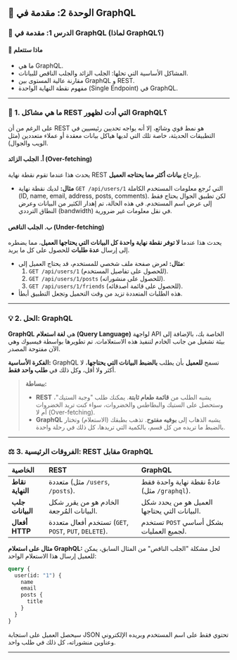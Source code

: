 ## 🚀 الوحدة 2: مقدمة في GraphQL

### 📘 الدرس 1: مقدمة في GraphQL (لماذا GraphQL؟)

#### 🧠 **ماذا ستتعلم**
* ما هي GraphQL.
* المشاكل الأساسية التي تحلها: الجلب الزائد والجلب الناقص للبيانات.
* مقارنة عالية المستوى بين GraphQL و REST.
* مفهوم نقطة النهاية الواحدة (Single Endpoint) في GraphQL.

---
### 🤔 1. ما هي مشاكل REST التي أدت لظهور GraphQL؟
على الرغم من أن REST هو نمط قوي وشائع، إلا أنه يواجه تحديين رئيسيين في التطبيقات الحديثة، خاصة تلك التي لديها هياكل بيانات معقدة أو عملاء متعددين (مثل الويب والجوال).

#### **أ. الجلب الزائد (Over-fetching)**
يحدث هذا عندما تقوم نقطة نهاية REST بإرجاع **بيانات أكثر مما يحتاجه العميل**.
* **مثال:** لديك نقطة نهاية `GET /api/users/1` التي تُرجع معلومات المستخدم الكاملة (ID, name, email, address, posts, comments). لكن تطبيق الجوال يحتاج فقط إلى عرض اسم المستخدم. في هذه الحالة، تم إهدار الكثير من البيانات وعرض النطاق الترددي (bandwidth) في نقل معلومات غير ضرورية.

#### **ب. الجلب الناقص (Under-fetching)**
يحدث هذا عندما **لا توفر نقطة نهاية واحدة كل البيانات التي يحتاجها العميل**، مما يضطره إلى إرسال **عدة طلبات** للحصول على كل ما يريد.
* **مثال:** لعرض صفحة ملف شخصي للمستخدم، قد يحتاج العميل إلى:
    1.  `GET /api/users/1` (للحصول على تفاصيل المستخدم).
    2.  `GET /api/users/1/posts` (للحصول على منشوراته).
    3.  `GET /api/users/1/friends` (للحصول على قائمة أصدقائه).
* هذه الطلبات المتعددة تزيد من وقت التحميل وتجعل التطبيق أبطأ.

---
### 💡 2. الحل: GraphQL
**GraphQL** هي **لغة استعلام (Query Language)** لواجهة API الخاصة بك، بالإضافة إلى بيئة تشغيل من جانب الخادم لتنفيذ هذه الاستعلامات. تم تطويرها بواسطة فيسبوك وهي الآن مفتوحة المصدر.

**الفكرة الأساسية:** GraphQL تسمح **للعميل** بأن يطلب **بالضبط البيانات التي يحتاجها**، لا أكثر ولا أقل، وكل ذلك في **طلب واحد فقط**.

> **ببساطة:**
> * **REST** يشبه الطلب من **قائمة طعام ثابتة**. يمكنك طلب "وجبة الستيك"، وستحصل على الستيك والبطاطس والخضروات، سواء كنت تريد الخضروات أم لا (Over-fetching).
> * **GraphQL** يشبه الذهاب إلى **بوفيه مفتوح**. تذهب بطبقك (الاستعلام) وتختار بالضبط ما تريده من كل قسم، بالكمية التي تريدها، كل ذلك في رحلة واحدة.

---
### ⚖️ 3. الفروقات الرئيسية: REST مقابل GraphQL

| الخاصية | REST | GraphQL |
| :--- | :--- | :--- |
| **نقاط النهاية** | متعددة (مثل `/users`, `/posts`). | عادةً نقطة نهاية واحدة فقط (مثل `/graphql`). |
| **جلب البيانات** | الخادم هو من يقرر شكل البيانات المُرجعة. | العميل هو من يحدد شكل البيانات التي يحتاجها. |
| **أفعال HTTP** | تستخدم أفعال متعددة (`GET`, `POST`, `PUT`, `DELETE`). | تستخدم `POST` بشكل أساسي لجميع العمليات. |

**مثال على استعلام GraphQL:**
لحل مشكلة "الجلب الناقص" من المثال السابق، يمكن للعميل إرسال هذا الاستعلام الواحد:
```graphql
query {
  user(id: "1") {
    name
    email
    posts {
      title
    }
  }
}
```
سيحصل العميل على استجابة JSON تحتوي فقط على اسم المستخدم وبريده الإلكتروني وعناوين منشوراته، كل ذلك في طلب واحد.

---
